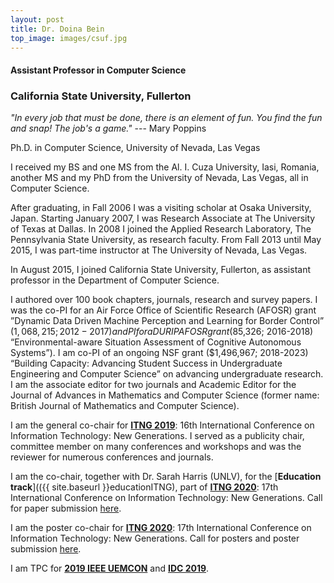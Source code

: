 ```yaml
---
layout: post
title: Dr. Doina Bein
top_image: images/csuf.jpg
---
```


#### Assistant Professor in Computer Science

### California State University, Fullerton


_"In every job that must be done, there is an element of fun. You find the fun and snap! The job's a game."_ --- Mary Poppins


                
Ph.D. in Computer Science, University of Nevada, Las Vegas

I received my BS and one MS from the Al. I. Cuza University, Iasi, Romania, another MS and my PhD from the University of Nevada, Las Vegas, all in Computer Science.

After graduating, in Fall 2006 I was a visiting scholar at Osaka University, Japan. Starting January 2007, I was Research Associate at The University of Texas at Dallas. In 2008 I joined the Applied Research Laboratory, The Pennsylvania State University, as research faculty. From Fall 2013 until May 2015, I was part-time instructor at The University of Nevada, Las Vegas.

In August 2015, I joined California State University, Fullerton, as assistant professor in the Department of Computer Science.

I authored over 100 book chapters, journals, research and survey papers. 
I was the co-PI for an Air Force Office of Scientific Research (AFOSR) grant ”Dynamic Data Driven Machine Perception and Learning for Border Control” ($1,068,215; 2012-2017) and PI for a DURIP AFOSR grant ($85,326; 2016-2018) “Environmental-aware Situation Assessment of Cognitive Autonomous Systems”). I am co-PI of an ongoing NSF grant ($1,496,967; 2018-2023) “Building Capacity: Advancing Student Success in Undergraduate Engineering and Computer Science” on advancing undergraduate research.
I am the associate editor for two journals and Academic Editor for the Journal of Advances in Mathematics and Computer Science (former name: British Journal of Mathematics and Computer Science). 

I am the general co-chair for 
[__ITNG 2019__](http://www.itng.info/): 16th International Conference on
Information Technology: New Generations.
I served as a publicity chair, committee member on many conferences and workshops and was the reviewer for numerous conferences and journals. 

I am the co-chair, together with Dr. Sarah Harris (UNLV), for the [__Education track__](({{ site.baseurl }}educationITNG), part of [__ITNG 2020__](http://www.itng.info): 17th International Conference on Information Technology: New Generations. Call for paper submission 
<a href="{{ site.baseurl }}/educationITNG">here</a>.

I am the poster co-chair for
[__ITNG 2020__](http://www.itng.info): 17th International Conference on Information Technology: New Generations. Call for posters and poster submission <a href="{{ site.baseurl }}/posterITNG">here</a>.

I am TPC for [__2019 IEEE UEMCON__](http://ieee-uemcon.org/) and [__IDC 2019__](https://idc2019.ru/). 
